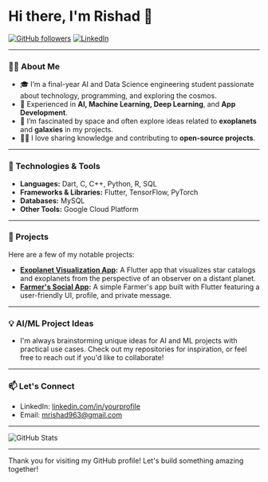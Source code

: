 # Hi there, I'm Rishad 👋

[![GitHub followers](https://img.shields.io/github/followers/MrishadK?style=social)](https://github.com/MrishadK)
[![LinkedIn](https://img.shields.io/badge/-LinkedIn-blue?style=flat&logo=Linkedin&logoColor=white)](https://www.linkedin.com/in/muhammed-rishad-k-a5341731b?utm_source=share&utm_campaign=share_via&utm_content=profile&utm_medium=android_app )

---

### 👨‍💻 About Me
- 🎓 I’m a final-year AI and Data Science engineering student passionate about technology, programming, and exploring the cosmos.
- 🚀 Experienced in **AI, Machine Learning, Deep Learning**, and **App Development**.
- 🌌 I’m fascinated by space and often explore ideas related to **exoplanets** and **galaxies** in my projects.
- 🧑‍🏫 I love sharing knowledge and contributing to **open-source projects**.

---

### 🔧 Technologies & Tools
- **Languages:** Dart, C, C++, Python, R, SQL
- **Frameworks & Libraries:** Flutter, TensorFlow, PyTorch
- **Databases:** MySQL
- **Other Tools:** Google Cloud Platform

---

### 🌟 Projects
Here are a few of my notable projects:

- **[Exoplanet Visualization App](https://github.com/MrishadK/yspace):** A Flutter app that visualizes star catalogs and exoplanets from the perspective of an observer on a distant planet.
- **[Farmer's Social App](https://github.com/MrishadK/FARMERS-s-APP):** A simple Farmer's app built with Flutter featuring a user-friendly UI, profile, and private message.

---

### 💡 AI/ML Project Ideas
- I'm always brainstorming unique ideas for AI and ML projects with practical use cases. Check out my repositories for inspiration, or feel free to reach out if you'd like to collaborate!

---

### 📫 Let's Connect
- LinkedIn: [linkedin.com/in/yourprofile](https://www.linkedin.com/in/muhammed-rishad-k-a5341731b?utm_source=share&utm_campaign=share_via&utm_content=profile&utm_medium=android_app)
- Email: mrishad963@gmail.com

---

![GitHub Stats](https://github-readme-stats.vercel.app/api?username=yourusername&show_icons=true&theme=radical)

---

Thank you for visiting my GitHub profile! Let's build something amazing together!
